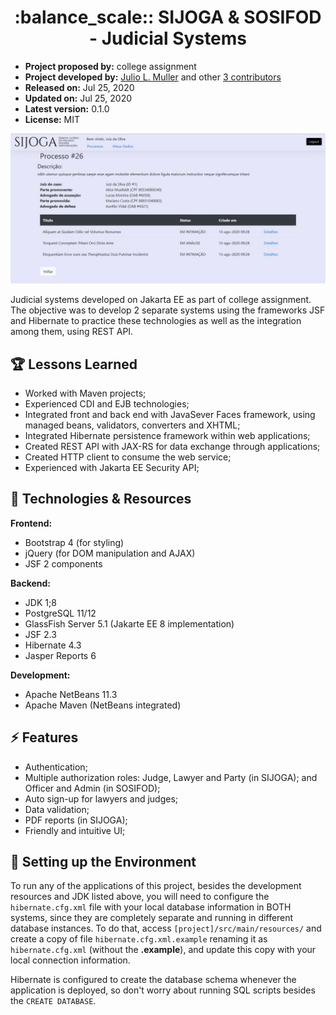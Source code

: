 <h1 align="center">
  :balance_scale:: SIJOGA & SOSIFOD - Judicial Systems
</h1>

- **Project proposed by:** college assignment
- **Project developed by:** [Julio L. Muller](https://github.com/juliolmuller) and other [3 contributors](https://github.com/juliolmuller/sistemas-dac/graphs/contributors)
- **Released on:** Jul 25, 2020
- **Updated on:** Jul 25, 2020
- **Latest version:** 0.1.0
- **License:** MIT

![Screenshot of SIJOGA system](./app-overview-2.jpeg)

Judicial systems developed on Jakarta EE as part of college assignment. The objective was to develop 2 separate systems using the frameworks JSF and Hibernate to practice these technologies as well as the integration among them, using REST API.

## :trophy: Lessons Learned

- Worked with Maven projects;
- Experienced CDI and EJB technologies;
- Integrated front and back end with JavaSever Faces framework, using managed beans, validators, converters and XHTML;
- Integrated Hibernate persistence framework within web applications;
- Created REST API with JAX-RS for data exchange through applications;
- Created HTTP client to consume the web service;
- Experienced with Jakarta EE Security API;

## :hammer: Technologies & Resources

**Frontend:**
- Bootstrap 4 (for styling)
- jQuery (for DOM manipulation and AJAX)
- JSF 2 components

**Backend:**
- JDK 1;8
- PostgreSQL 11/12
- GlassFish Server 5.1 (Jakarte EE 8 implementation)
- JSF 2.3
- Hibernate 4.3
- Jasper Reports 6

**Development:**
- Apache NetBeans 11.3
- Apache Maven (NetBeans integrated)

## :zap: Features

- Authentication;
- Multiple authorization roles: Judge, Lawyer and Party (in SIJOGA); and Officer and Admin (in SOSIFOD);
- Auto sign-up for lawyers and judges;
- Data validation;
- PDF reports (in SIJOGA);
- Friendly and intuitive UI;

## :bell: Setting up the Environment

To run any of the applications of this project, besides the development resources and JDK listed above, you will need to configure the `hibernate.cfg.xml` file with your local  database information in BOTH systems, since they are completely separate and running in different database instances. To do that, access `[project]/src/main/resources/` and create a copy of file `hibernate.cfg.xml.example` renaming it as `hibernate.cfg.xml` (without the **.example**), and update this copy with your local connection information.

Hibernate is configured to create the database schema whenever the application is deployed, so don't worry about running SQL scripts besides the `CREATE DATABASE`.

